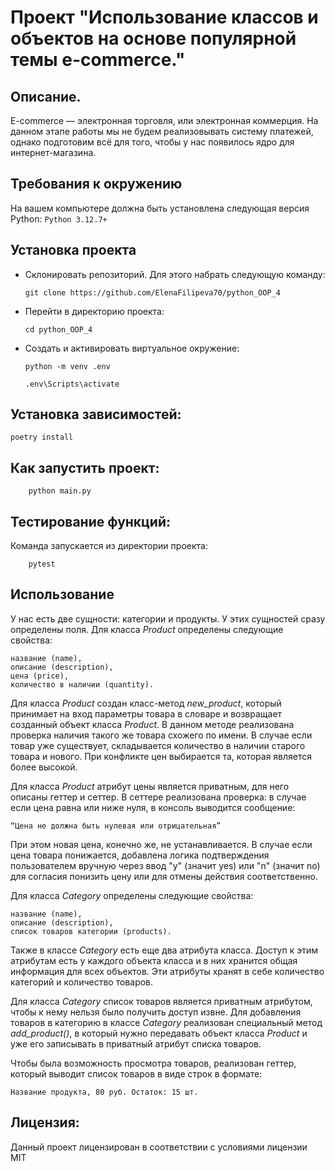 # Проект "Использование классов и объектов на основе популярной темы e-commerce."
## Описание. 
   E-commerce — электронная торговля, или электронная коммерция. 
   На данном этапе работы мы не будем реализовывать систему платежей, однако подготовим
   всё для того, чтобы у нас появилось ядро для интернет-магазина.
   
## Требования к окружению
  На вашем компьютере должна быть установлена следующая версия Python:
    ```
     Python 3.12.7+
    ```
## Установка проекта 
  - Склонировать репозиторий. Для этого набрать следующую команду:
    ```
    git clone https://github.com/ElenaFilipeva70/python_OOP_4
    ```
  - Перейти в директорию проекта:
    ```
    cd python_OOP_4
    ```
  - Создать и активировать виртуальное окружение:
    ```
    python -m venv .env

    .env\Scripts\activate 
    ```
## Установка зависимостей:
    
    poetry install

## Как запустить проект:
```
    python main.py   
```

## Тестирование функций:

Команда запускается из директории проекта:
```
    pytest 
```

## Использование

У нас есть две сущности: категории и продукты. У этих сущностей сразу определены поля.
Для класса *Product* определены следующие свойства:
```
название (name),
описание (description),
цена (price),
количество в наличии (quantity).
```
Для класса *Product* создан класс-метод *new_product*, который принимает на вход параметры товара в словаре и
возвращает созданный объект класса *Product*. В данном методе реализована проверка наличия такого же товара схожего 
по имени. В случае если товар уже существует, складывается количество в наличии старого товара и нового. При конфликте
цен выбирается та, которая является более высокой. 

Для класса *Product* атрибут цены является приватным, для него описаны геттер и сеттер. В сеттере реализована
проверка: в случае если цена равна или ниже нуля, в консоль выводится сообщение:
```
“Цена не должна быть нулевая или отрицательная”
```
При этом новая цена, конечно же, не устанавливается.
В случае если цена товара понижается, добавлена логика подтверждения пользователем вручную через ввод "y" (значит yes)
или "n" (значит no) для согласия понизить цену или для отмены действия соответственно.

Для класса *Category*  определены следующие свойства:
```
название (name),
описание (description),
список товаров категории (products).
```
Также в классе *Category* есть еще два атрибута класса. Доступ к этим атрибутам есть у каждого объекта класса и в них 
хранится общая информация для всех объектов. Эти атрибуты хранят в себе количество категорий и количество товаров.

Для класса *Category* список товаров является приватным атрибутом, чтобы к нему нельзя было получить доступ извне. 
Для добавления товаров в категорию в классе *Category* реализован специальный метод *add_product()*, в который нужно
передавать объект класса *Product* и уже его записывать в приватный атрибут списка товаров.

Чтобы была возможность просмотра товаров, реализован геттер, который выводит список товаров в виде строк в формате:
```
Название продукта, 80 руб. Остаток: 15 шт.
```

## Лицензия:

Данный проект лицензирован в соответствии с условиями лицензии MIT 
